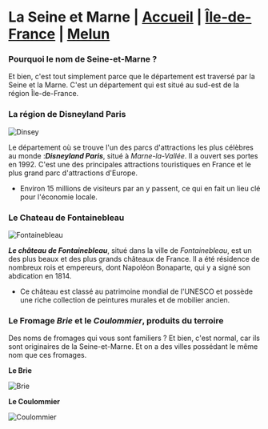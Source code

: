 # La Seine et Marne | [Accueil](index.md) | [Île-de-France](ma-region.md) | [Melun](ma-ville.md)

### Pourquoi le nom de Seine-et-Marne ? 
 Et bien, c'est tout simplement parce que le département est traversé par la Seine et la Marne. C'est un département qui est situé au sud-est de la région Île-de-France.

### La région de Disneyland Paris

![Dinsey](https://www.disneyphile.fr/wp-content/uploads/2020/04/disneyland-paris-vu-du-ciel-01-1920x1279.jpg)

Le département où se trouve l'un des parcs d'attractions les plus célèbres au monde :***Disneyland Paris***, situé à *Marne-la-Vallée*. Il a ouvert ses portes en 1992. C'est une des principales attractions touristiques en France et le plus grand parc d'attractions d'Europe.

  - Environ 15 millions de visiteurs par an y passent, ce qui en fait un lieu clé pour l'économie locale.

### Le Chateau de Fontainebleau

![Fontainebleau](https://cdn.sortiraparis.com/images/80/1467/877035-rendez-vous-aux-jardins-2023-musiques-et-animations-au-chateau-de-fontainebleau.jpg)

***Le château de Fontainebleau***, situé dans la ville de *Fontainebleau*, est un des plus beaux et des plus grands châteaux de France. Il a été résidence de nombreux rois et empereurs, dont Napoléon Bonaparte, qui y a signé son abdication en 1814.

 - Ce château est classé au patrimoine mondial de l'UNESCO et possède une riche collection de peintures murales et de mobilier ancien.

### Le Fromage *Brie* et le *Coulommier*, produits du terroire
Des noms de fromages qui vous sont familiers ? Et bien, c'est normal, car ils sont originaires de la Seine-et-Marne. Et on a des villes possédant le même nom que ces fromages.

**Le Brie**

![Brie](https://www.tourisme-seine-et-marne.fr/wp-content/uploads/produits-du-terroir-brie-de-meaux%C2%A9Fromagerie-Meaux-Saint-Faron.jpg)

**Le Coulommier**

![Coulommier](https://images.openfoodfacts.org/images/products/342/396/000/7143/front_fr.4.full.jpg)